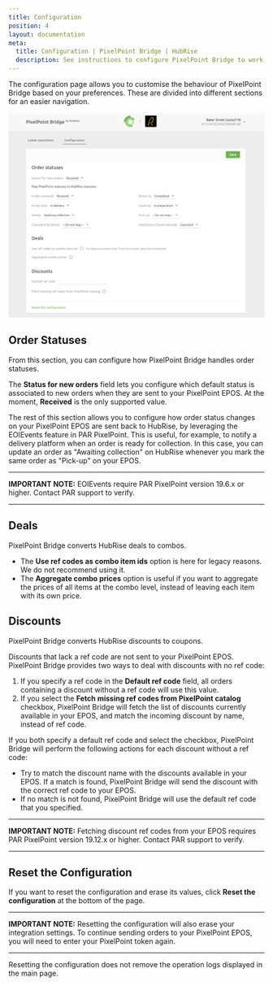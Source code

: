 ```yaml
---
title: Configuration
position: 4
layout: documentation
meta:
  title: Configuration | PixelPoint Bridge | HubRise
  description: See instructions to configure PixelPoint Bridge to work seamlessly with your EPOS or other apps connected to HubRise. Configuration is simple.
---
```


The configuration page allows you to customise the behaviour of PixelPoint Bridge based on your preferences.
These are divided into different sections for an easier navigation.

![PixelPoint Bridge configuration page](../images/003-en-configuration.png)

## Order Statuses

From this section, you can configure how PixelPoint Bridge handles order statuses.

The **Status for new orders** field lets you configure which default status is associated to new orders when they are sent to your PixelPoint EPOS. At the moment, **Received** is the only supported value.

The rest of this section allows you to configure how order status changes on your PixelPoint EPOS are sent back to HubRise, by leveraging the EOIEvents feature in PAR PixelPoint. This is useful, for example, to notify a delivery platform when an order is ready for collection. In this case, you can update an order as "Awaiting collection" on HubRise whenever you mark the same order as "Pick-up" on your EPOS.

---

**IMPORTANT NOTE:** EOIEvents require PAR PixelPoint version 19.6.x or higher. Contact PAR support to verify.

---

## Deals

PixelPoint Bridge converts HubRise deals to combos.

- The **Use ref codes as combo item ids** option is here for legacy reasons. We do not recommend using it.
- The **Aggregate combo prices** option is useful if you want to aggregate the prices of all items at the combo level, instead of leaving each item with its own price.

## Discounts

PixelPoint Bridge converts HubRise discounts to coupons.

Discounts that lack a ref code are not sent to your PixelPoint EPOS. PixelPoint Bridge provides two ways to deal with discounts with no ref code:

1. If you specify a ref code in the **Default ref code** field, all orders containing a discount without a ref code will use this value.
1. If you select the **Fetch missing ref codes from PixelPoint catalog** checkbox, PixelPoint Bridge will fetch the list of discounts currently available in your EPOS, and match the incoming discount by name, instead of ref code.

If you both specify a default ref code and select the checkbox, PixelPoint Bridge will perform the following actions for each discount without a ref code:

- Try to match the discount name with the discounts available in your EPOS. If a match is found, PixelPoint Bridge will send the discount with the correct ref code to your EPOS.
- If no match is not found, PixelPoint Bridge will use the default ref code that you specified.

---

**IMPORTANT NOTE:** Fetching discount ref codes from your EPOS requires PAR PixelPoint version 19.12.x or higher. Contact PAR support to verify.

---

## Reset the Configuration

If you want to reset the configuration and erase its values, click **Reset the configuration** at the bottom of the page.

---

**IMPORTANT NOTE:** Resetting the configuration will also erase your integration settings. To continue sending orders to your PixelPoint EPOS, you will need to enter your PixelPoint token again.

---

Resetting the configuration does not remove the operation logs displayed in the main page.
